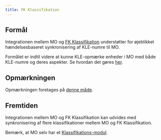 ```yaml
---
title: FK Klassifikation
---
```


## Formål

Integrationen mellem MO og [FK Klassifikation](https://digitaliseringskataloget.dk/l%C3%B8sninger/klassifikation) understøtter for øjeblikket hændelsesbaseret synkronisering af KLE-numre til MO.

Formålet er indtil videre at kunne KLE-opmærke enheder i MO med både KLE-numre og deres aspekter. Se hvordan det gøres [her](https://rammearkitektur.docs.magenta.dk/os2mo/home/manual.html#fanebladet-kle-opmrkninger).

## Opmærkningen

Opmærkningen foretages på [denne måde](https://rammearkitektur.docs.magenta.dk/os2mo/features/kle.html).

## Fremtiden

Integrationen mellem MO og FK Klassifikation kan udvides med synkronisering af flere klassifikationer mellem MO og FK Klassifikation.

Bemærk, at MO selv har et [Klassifikations-modul](https://rammearkitektur.docs.magenta.dk/os2mo/features/klassifikationer.html).
